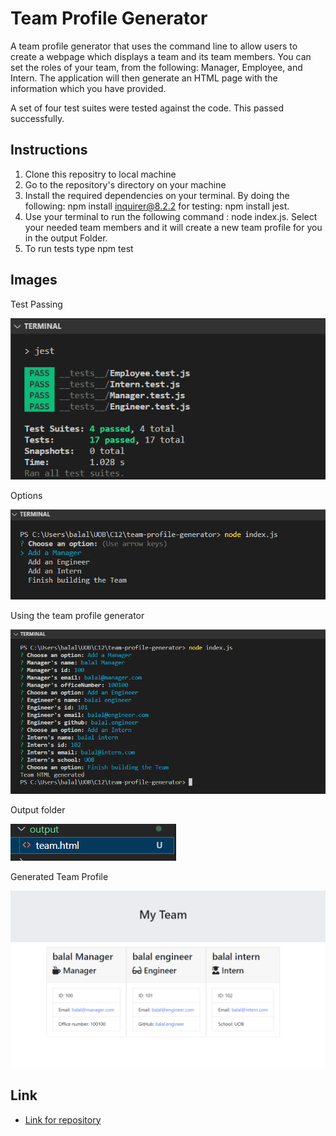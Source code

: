 # Team Profile Generator

A team profile generator that uses the command line to allow users to create a webpage which displays a team and its team members.
You can set the roles of your team, from the following: Manager, Employee, and Intern. The application will then generate an HTML page with the information which you have provided.

A set of four test suites were tested against the code. This passed successfully.

## Instructions

1. Clone this repositry to local machine
2. Go to the repository's directory on your machine
3. Install the required dependencies on your terminal. By doing the following: npm install inquirer@8.2.2 for testing: npm install jest.
4. Use your terminal to run the following command : node index.js. Select your needed team members and it will create a new team profile for you in the output Folder.
5. To run tests type npm test

## Images

Test Passing

![Tests Passing](./images/testsPassing.png)

Options

![options](./images/Options.png)

Using the team profile generator

![team profile generator](./images/fillingOutIndex.png)

Output folder

![Output](./images/outputTeam.png)

Generated Team Profile

![generated team profile generator](./images/myTeam.png)

## Link

- [Link for repository](https://github.com/balalsaleh/team-profile-generator)
